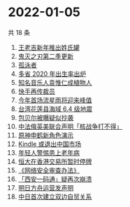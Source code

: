 # 2022-01-05

共 18 条

<!-- BEGIN ZHIHUSEARCH -->
<!-- 最后更新时间 Wed Jan 05 2022 05:08:11 GMT+0800 (China Standard Time) -->
1. [王老吉新年推出姓氏罐](https://www.zhihu.com/search?q=王老吉)
1. [鬼灭之刃第二季更新](https://www.zhihu.com/search?q=鬼灭之刃)
1. [孤泳者](https://www.zhihu.com/search?q=孤泳者)
1. [多省 2020 年出生率出炉](https://www.zhihu.com/search?q=2020年出生率)
1. [知名音乐人袁惟仁成植物人](https://www.zhihu.com/search?q=袁惟仁)
1. [快手再传裁员](https://www.zhihu.com/search?q=快手裁员)
1. [今年首场流星雨将迎来峰值](https://www.zhihu.com/search?q=象限仪流星雨)
1. [台湾花莲县海域 6.4 级地震](https://www.zhihu.com/search?q=台湾地震)
1. [包贝尔被曝疑似抄袭](https://www.zhihu.com/search?q=包贝尔抄袭)
1. [中法俄英美联合声明「核战争打不得」](https://www.zhihu.com/search?q=五核武器国家发表联合声明)
1. [原神申鹤新角色演示](https://www.zhihu.com/search?q=原神)
1. [Kindle 或退出中国市场](https://www.zhihu.com/search?q=Kindle)
1. [年轻人警惕患上老年病](https://www.zhihu.com/search?q=令人心动的offer)
1. [恒大在香港交易所暂时停牌](https://www.zhihu.com/search?q=恒大)
1. [《网络安全审查办法》](https://www.zhihu.com/search?q=网络安全审查办法)
1. [「西安一码通」疑再次崩溃](https://www.zhihu.com/search?q=西安一码通)
1. [明日方舟运营发声明](https://www.zhihu.com/search?q=明日方舟)
1. [中日首次建立双边自贸关系](https://www.zhihu.com/search?q=中日双边自贸关系)
<!-- END ZHIHUSEARCH -->
